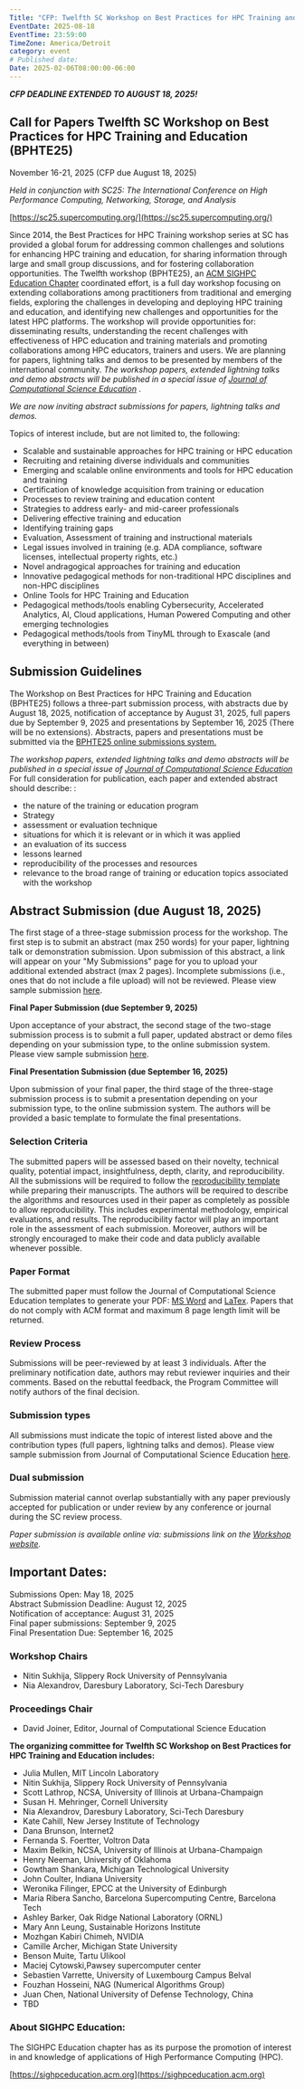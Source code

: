 ```yaml
---
Title: "CFP: Twelfth SC Workshop on Best Practices for HPC Training and Education (BPHTE25)"
EventDate: 2025-08-18
EventTime: 23:59:00
TimeZone: America/Detroit
category: event
# Published date:
Date: 2025-02-06T08:00:00-06:00
---
```


***CFP DEADLINE EXTENDED TO AUGUST 18, 2025!***

## Call for Papers Twelfth SC Workshop on Best Practices for HPC Training and Education (BPHTE25)

November 16-21, 2025 (CFP due August 18, 2025)


*Held in conjunction with SC25: The International Conference on High Performance Computing, Networking, Storage, and Analysis*


[https://sc25.supercomputing.org/](https://sc25.supercomputing.org/)



Since 2014, the Best Practices for HPC Training workshop series at SC has provided a global forum for addressing common challenges and solutions for enhancing HPC training and education, for sharing information through large and small group discussions, and for fostering collaboration opportunities. The Twelfth workshop (BPHTE25), an [ACM SIGHPC Education Chapter](https://sighpceducation.acm.org) coordinated effort, is a full day workshop focusing on extending collaborations among practitioners from traditional and emerging fields, exploring the challenges in developing and deploying HPC training and education, and identifying new challenges and opportunities for the latest HPC platforms. The workshop will provide opportunities for: disseminating results, understanding the recent challenges with effectiveness of HPC education and training materials and promoting collaborations among HPC educators, trainers and users. We are planning for papers, lightning talks and demos to be presented by members of the international community. _The workshop papers, extended lightning talks and demo abstracts will be published in a special issue of [Journal of Computational Science Education](http://jocse.org/)_ .

_We are now inviting abstract submissions for papers, lightning talks and demos._

Topics of interest include, but are not limited to, the following:

*   Scalable and sustainable approaches for HPC training or HPC education
*   Recruiting and retaining diverse individuals and communities
*   Emerging and scalable online environments and tools for HPC education and training
*   Certification of knowledge acquisition from training or education
*   Processes to review training and education content
*   Strategies to address early- and mid-career professionals
*   Delivering effective training and education
*   Identifying training gaps
*   Evaluation, Assessment of training and instructional materials
*   Legal issues involved in training (e.g. ADA compliance, software licenses, intellectual property rights, etc.)
*   Novel andragogical approaches for training and education
*   Innovative pedagogical methods for non-traditional HPC disciplines and non-HPC disciplines
*   Online Tools for HPC Training and Education
*   Pedagogical methods/tools enabling Cybersecurity, Accelerated Analytics, AI, Cloud applications, Human Powered Computing and other emerging technologies
*   Pedagogical methods/tools from TinyML through to Exascale (and everything in between)

## Submission Guidelines  

The Workshop on Best Practices for HPC Training and Education (BPHTE25) follows a three-part submission process, with abstracts due by August 18, 2025, notification of acceptance by August 31, 2025, full papers due by September 9, 2025 and presentations by September 16, 2025 (There will be no extensions). Abstracts, papers and presentations must be submitted via the [BPHTE25 online submissions system.](https://submissions.supercomputing.org/?page=Submit&id=SCWorkshopBestPracticesforHPCTrainingandEducationAbstract&site=sc25)

_The workshop papers, extended lightning talks and demo abstracts will be published in a special issue of [Journal of Computational Science Education](http://jocse.org/)_ For full consideration for publication, each paper and extended abstract should describe: :  

*   the nature of the training or education program
*   Strategy
*   assessment or evaluation technique
*   situations for which it is relevant or in which it was applied
*   an evaluation of its success
*   lessons learned
*   reproducibility of the processes and resources
*   relevance to the broad range of training or education topics associated with the workshop

## Abstract Submission (due August 18, 2025)

The first stage of a three-stage submission process for the workshop. The first step is to submit an abstract (max 250 words) for your paper, lightning talk or demonstration submission. Upon submission of this abstract, a link will appear on your "My Submissions" page for you to upload your additional extended abstract (max 2 pages). Incomplete submissions (i.e., ones that do not include a file upload) will not be reviewed. Please view sample submission [here](https://submissions.supercomputing.org/?page=SampleForm&id=SCWorkshopBestPracticesforHPCTrainingandEducationAbstract&site=sc25).

**Final Paper Submission (due September 9, 2025)**  

Upon acceptance of your abstract, the second stage of the two-stage submission process is to submit a full paper, updated abstract or demo files depending on your submission type, to the online submission system. Please view sample submission [here](https://submissions.supercomputing.org/?page=SampleForm&id=SCWorkshopBestPracticesforHPCTrainingandEducationFinalSubmission&site=sc25).

**Final Presentation Submission (due September 16, 2025)**  

Upon submission of your final paper, the third stage of the three-stage submission process is to submit a presentation depending on your submission type, to the online submission system. The authors will be provided a basic template to formulate the final presentations.

### Selection Criteria  

The submitted papers will be assessed based on their novelty, technical quality, potential impact, insightfulness, depth, clarity, and reproducibility. All the submissions will be required to follow the [reproducibility template](https://sc18.supercomputing.org/app/uploads/2017/12/template_workshops_repro.zip) while preparing their manuscripts. The authors will be required to describe the algorithms and resources used in their paper as completely as possible to allow reproducibility. This includes experimental methodology, empirical evaluations, and results. The reproducibility factor will play an important role in the assessment of each submission. Moreover, authors will be strongly encouraged to make their code and data publicly available whenever possible.

### Paper Format  

The submitted paper must follow the Journal of Computational Science Education templates to generate your PDF: [MS Word](http://shodor.org/media/content//jocse/content/JOCSE_Word_Template.zip) and [LaTex](http://shodor.org/media/content//jocse/content/JOCSE_LaTeX_Template.zip). Papers that do not comply with ACM format and maximum 8 page length limit will be returned.

### Review Process 

Submissions will be peer-reviewed by at least 3 individuals. After the preliminary notification date, authors may rebut reviewer inquiries and their comments. Based on the rebuttal feedback, the Program Committee will notify authors of the final decision.

### Submission types

All submissions must indicate the topic of interest listed above and the contribution types (full papers, lightning talks and demos). Please view sample submission from Journal of Computational Science Education [here](https://submissions.supercomputing.org/?page=SampleForm&id=SCWorkshopBestPracticesforHPCTrainingandEducationAbstract&site=sc25).

###  Dual submission 

Submission material cannot overlap substantially with any paper previously accepted for publication or under review by any conference or journal during the SC review process.

_Paper submission is available online via: submissions link on the [Workshop website](https://submissions.supercomputing.org/?page=Submit&id=SCWorkshopBestPracticesforHPCTrainingandEducationAbstract&site=sc25)._

## Important Dates:  
Submissions Open: May 18, 2025  
Abstract Submission Deadline: August 12, 2025  
Notification of acceptance: August 31, 2025  
Final paper submissions: September 9, 2025  
Final Presentation Due: September 16, 2025  

  
### Workshop Chairs

*   Nitin Sukhija, Slippery Rock University of Pennsylvania
*   Nia Alexandrov, Daresbury Laboratory, Sci-Tech Daresbury

### Proceedings Chair

*   David Joiner, Editor, Journal of Computational Science Education

**The organizing committee for Twelfth SC Workshop on Best Practices for HPC Training and Education includes:**

*   Julia Mullen, MIT Lincoln Laboratory
*   Nitin Sukhija, Slippery Rock University of Pennsylvania
*   Scott Lathrop, NCSA, University of Illinois at Urbana-Champaign
*   Susan H. Mehringer, Cornell University
*   Nia Alexandrov, Daresbury Laboratory, Sci-Tech Daresbury
*   Kate Cahill, New Jersey Institute of Technology
*   Dana Brunson, Internet2
*   Fernanda S. Foertter, Voltron Data
*   Maxim Belkin, NCSA, University of Illinois at Urbana-Champaign
*   Henry Neeman, University of Oklahoma
*   Gowtham Shankara, Michigan Technological University
*   John Coulter, Indiana University
*   Weronika Filinger, EPCC at the University of Edinburgh
*   Maria Ribera Sancho, Barcelona Supercomputing Centre, Barcelona Tech
*   Ashley Barker, Oak Ridge National Laboratory (ORNL)
*   Mary Ann Leung, Sustainable Horizons Institute
*   Mozhgan Kabiri Chimeh, NVIDIA
*   Camille Archer, Michigan State University
*   Benson Muite, Tartu Ulikool
*   Maciej Cytowski,Pawsey supercomputer center
*   Sebastien Varrette, University of Luxembourg Campus Belval
*   Fouzhan Hosseini, NAG (Numerical Algorithms Group)
*   Juan Chen, National University of Defense Technology, China
*   TBD

### About SIGHPC Education:  

The SIGHPC Education chapter has as its purpose the promotion of interest in and knowledge of applications of High Performance Computing (HPC).

[https://sighpceducation.acm.org](https://sighpceducation.acm.org)
